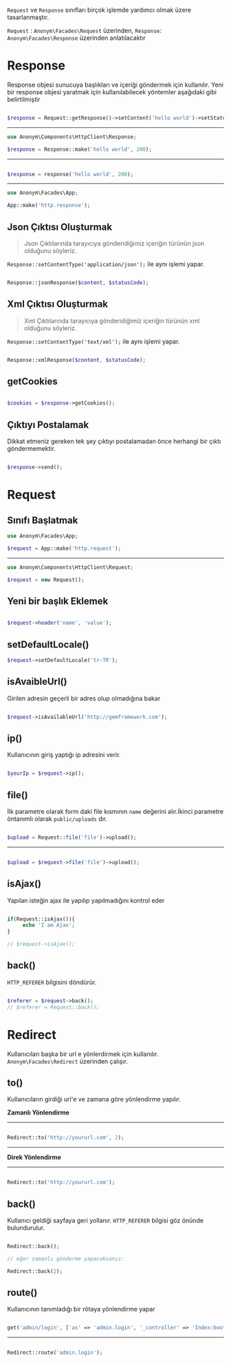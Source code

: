 `Request` ve `Response` sınıfları birçok işlemde yardımcı olmak üzere tasarlanmaştır.

`Request` : `Anonym\Facades\Request` üzerinden,
`Response`: `Anonym\Facades\Response` üzerinden anlatılacaktır


Response
=========

Response objesi sunucuya başlıkları ve içeriği göndermek için kullanılır.
Yeni bir response objesi yaratmak için kullanılabilecek yöntemler aşağıdaki gibi belirtilmiştir

```php

$response = Request::getResponse()->setContent('hello world')->setStatusCode(200);

```

**********

```php
use Anonym\Components\HttpClient\Response;

$response = Response::make('hello world', 200);

```

************

```php

$response = response('hello world', 200);

```

************

```php
use Anonym\Facades\App;

App::make('http.response');

```

Json Çıktısı Oluşturmak
----------

>Json Çıktılarında tarayıcıya gönderidiğimiz içeriğin türünün json olduğunu söyleriz.

`Response::setContentType('application/json');` ile aynı işlemi yapar.


```php

Response::jsonResponse($content, $statusCode);

```


Xml Çıktısı Oluşturmak
---------

>Xml Çıktılarında tarayıcıya gönderidiğimiz içeriğin türünün xml olduğunu söyleriz.

`Response::setContentType('text/xml');` ile aynı işlemi yapar.

```php

Response::xmlResponse($content, $statusCode);

```


getCookies
----------

```php

$cookies = $response->getCookies();

```


Çıktıyı Postalamak
----------
Dikkat etmeniz gereken tek şey çıktıyı postalamadan önce herhangi bir çıktı göndermemektir.

```php

$response->send();

```

Request
==========


Sınıfı Başlatmak
-----------

```php
use Anonym\Facades\App;

$request = App::make('http.request');

```
**********

```php
use Anonym\Components\HttpClient\Request;

$request = new Request();

```


Yeni bir başlık Eklemek
-----------

```php

$request->header('name', 'value');

```

setDefaultLocale()
--------------


```php
$request->setDefaultLocale('tr-TR');
```


isAvaibleUrl()
---------

Girilen adresin geçerli bir adres olup olmadığına bakar

```php

$request->isAvailableUrl('http://gemframework.com');

```

ip()
------------


Kullanıcının giriş yaptığı ip adresini verir.

```php

$yourIp = $request->ip();

```

file()
-----------

İlk parametre olarak form daki file kısmının `name` değerini alır.İkinci parametre öntanımlı olarak `public/uploads` dır.

```php

$upload = Request::file('file')->upload();

```

************

```php

$upload = $request->file('file')->upload();

```

isAjax()
----------

Yapılan isteğin ajax ile yapılıp yapılmadığını kontrol eder


```php

if(Request::isAjax()){
     echo 'I am Ajax';
}

// $request->isAjax();

```


back()
----------

`HTTP_REFERER` bilgisini döndürür.


```php

$referer = $request->back();
// $referer = Request::back();

```


Redirect
==========


Kullanıcıları başka bir url e yönlerdirmek için kullanılır.
`Anonym\Facades\Redirect` üzerinden çalışır.

to()
----------

Kullanıcıların girdiği url'e ve zamana göre yönlendirme yapılır.


**Zamanlı Yönlendirme**
***************

```php

Redirect::to('http://yoururl.com', 2);

```
---------------
**Direk Yönlendirme**
***************


```php

Redirect::to('http://yoururl.com');

```


back()
-----------


Kullanıcı geldiği sayfaya geri yollanır. `HTTP_REFERER` bilgisi göz önünde bulundurulur.

```php

Redirect::back();

// eğer zamanlı gönderme yapacaksanız: 

Redirect::back(2); 

```

route()
-----------

Kullanıcının tanımladığı bir rötaya yönlendirme yapar

```php

get('admin/login', ['as' => 'admin.login', '_controller' => 'Index:boot'];

```


-----------

```php

Redirect::route('admin.login');

```
